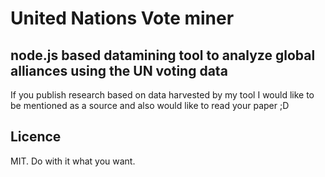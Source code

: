 # United Nations Vote miner
## node.js based datamining tool to analyze global alliances using the UN voting data

If you publish research based on data harvested by my tool I would like to be mentioned as a source and also would like to read your paper ;D

## Licence
MIT. Do with it what you want.
